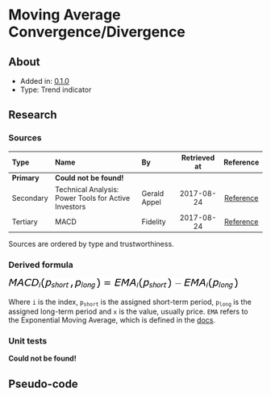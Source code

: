 # Moving Average Convergence/Divergence

## About

* Added in: [0.1.0](https://github.com/wuhkuh/talib/releases/tag/0.1.0)
* Type: Trend indicator

## Research

### Sources

| Type        | Name                                                  | By           | Retrieved at | Reference |
| :---------- | :---------------------------------------------------- | :----------- | :----------: | :-------: |
| **Primary** | **Could not be found!**                               |              |              |           |
| Secondary    | Technical Analysis: Power Tools for Active Investors | Gerald Appel |  2017-08-24  | [Reference](https://cdn.preterhuman.net/texts/unsorted2/Stock%20books%20017/Gerald%20Appel%20-%20Technical%20Analysis.pdf) |
| Tertiary    | MACD                      | Fidelity     |  2017-08-24  | [Reference](https://www.fidelity.com/learning-center/trading-investing/technical-analysis/technical-indicator-guide/macd) |

Sources are ordered by type and trustworthiness.

### Derived formula

![](MACD.png)

Where `i` is the index, <code>p<sub>short</sub></code> is the assigned
short-term period, <code>p<sub>long</sub></code> is the  
assigned long-term period and `x` is the value, usually price. `EMA` refers to  
the Exponential Moving Average, which is defined in the [docs](../EMA).

### Unit tests

**Could not be found!**

## Pseudo-code

